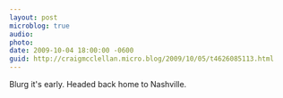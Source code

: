 ```yaml
---
layout: post
microblog: true
audio: 
photo: 
date: 2009-10-04 18:00:00 -0600
guid: http://craigmcclellan.micro.blog/2009/10/05/t4626085113.html
---
```

Blurg it's early. Headed back home to Nashville.

